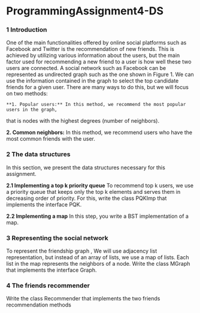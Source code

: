 # ProgrammingAssignment4-DS
### 1 Introduction 
One of the main functionalities offered by online social platforms such as Facebook and Twitter
is the recommendation of new friends. This is achieved by utilizing various information about
the users, but the main factor used for recommending a new friend to a user is how well these
two users are connected. A social network such as Facebook can be represented as undirected
graph such as the one shown in Figure 1. We can use the information contained in the graph
to select the top candidate friends for a given user. There are many ways to do this, but we
will focus on two methods:

    **1. Popular users:** In this method, we recommend the most popular users in the graph,
that is nodes with the highest degrees (number of neighbors).

**2. Common neighbors:** In this method, we recommend users who have the most common
friends with the user.

### 2 The data structures
In this section, we present the data structures necessary for this assignment.

**2.1 Implementing a top k priority queue**
To recommend top k users, we use a priority queue that keeps only the top k elements and
serves them in decreasing order of priority. For this, write the class PQKImp that implements the
interface PQK.

**2.2 Implementing a map**
In this step, you write a BST implementation of a map.

### 3 Representing the social network
To represent the friendship graph , We will use adjacency list representation, but instead of an array of lists, we use a map
of lists. Each list in the map represents the neighbors of a node. Write the class MGraph that
implements the interface Graph. 

### 4 The friends recommender
Write the class Recommender that implements the two friends recommendation methods

